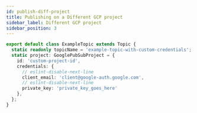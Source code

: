 ```yaml
---
id: publish-diff-project
title: Publishing on a Different GCP project
sidebar_label: Different GCP project
sidebar_position: 3
---
```


```ts title="/pubsub/topics/example-topic-with-custom-credentials.ts"
export default class ExampleTopic extends Topic {
  static readonly topicName = 'example-topic-with-custom-credentials';
  static project: GooglePubSubProject = {
    id: 'custom-project-id',
    credentials: {
      // eslint-disable-next-line
      client_email: 'client@google-auth.google.com',
      // eslint-disable-next-line
      private_key: 'private_key_goes_here'
    },
  };
}
```

